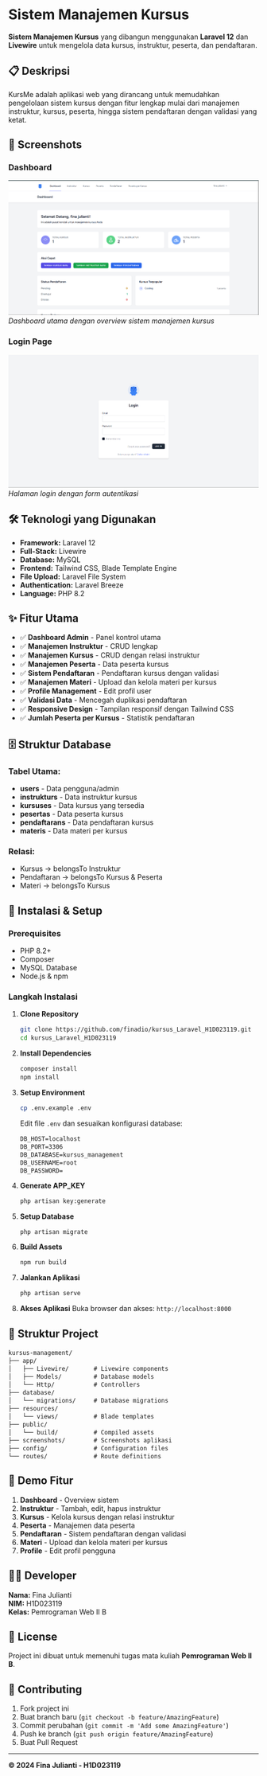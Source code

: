 # Sistem Manajemen Kursus

**Sistem Manajemen Kursus** yang dibangun menggunakan **Laravel 12** dan **Livewire** untuk mengelola data kursus, instruktur, peserta, dan pendaftaran.

## 📋 Deskripsi

KursMe adalah aplikasi web yang dirancang untuk memudahkan pengelolaan sistem kursus dengan fitur lengkap mulai dari manajemen instruktur, kursus, peserta, hingga sistem pendaftaran dengan validasi yang ketat.

## 📸 Screenshots

### Dashboard
![Dashboard](screenshots/Dashboard.png)
*Dashboard utama dengan overview sistem manajemen kursus*

### Login Page
![Login](screenshots/Login.png)
*Halaman login dengan form autentikasi*

## 🛠️ Teknologi yang Digunakan

- **Framework:** Laravel 12
- **Full-Stack:** Livewire
- **Database:** MySQL
- **Frontend:** Tailwind CSS, Blade Template Engine
- **File Upload:** Laravel File System
- **Authentication:** Laravel Breeze
- **Language:** PHP 8.2

## ✨ Fitur Utama

- ✅ **Dashboard Admin** - Panel kontrol utama
- ✅ **Manajemen Instruktur** - CRUD lengkap
- ✅ **Manajemen Kursus** - CRUD dengan relasi instruktur
- ✅ **Manajemen Peserta** - Data peserta kursus
- ✅ **Sistem Pendaftaran** - Pendaftaran kursus dengan validasi
- ✅ **Manajemen Materi** - Upload dan kelola materi per kursus
- ✅ **Profile Management** - Edit profil user
- ✅ **Validasi Data** - Mencegah duplikasi pendaftaran
- ✅ **Responsive Design** - Tampilan responsif dengan Tailwind CSS
- ✅ **Jumlah Peserta per Kursus** - Statistik pendaftaran

## 🗄️ Struktur Database

### Tabel Utama:
- **users** - Data pengguna/admin
- **instrukturs** - Data instruktur kursus
- **kursuses** - Data kursus yang tersedia
- **pesertas** - Data peserta kursus
- **pendaftarans** - Data pendaftaran kursus
- **materis** - Data materi per kursus

### Relasi:
- Kursus → belongsTo Instruktur
- Pendaftaran → belongsTo Kursus & Peserta
- Materi → belongsTo Kursus

## 🚀 Instalasi & Setup

### Prerequisites
- PHP 8.2+
- Composer
- MySQL Database
- Node.js & npm

### Langkah Instalasi

1. **Clone Repository**
   ```bash
   git clone https://github.com/finadio/kursus_Laravel_H1D023119.git
   cd kursus_Laravel_H1D023119
   ```

2. **Install Dependencies**
   ```bash
   composer install
   npm install
   ```

3. **Setup Environment**
   ```bash
   cp .env.example .env
   ```
   
   Edit file `.env` dan sesuaikan konfigurasi database:
   ```env
   DB_HOST=localhost
   DB_PORT=3306
   DB_DATABASE=kursus_management
   DB_USERNAME=root
   DB_PASSWORD=
   ```

4. **Generate APP_KEY**
   ```bash
   php artisan key:generate
   ```

5. **Setup Database**
   ```bash
   php artisan migrate
   ```

6. **Build Assets**
   ```bash
   npm run build
   ```

7. **Jalankan Aplikasi**
   ```bash
   php artisan serve
   ```

8. **Akses Aplikasi**
   Buka browser dan akses: `http://localhost:8000`

## 📁 Struktur Project

```
kursus-management/
├── app/
│   ├── Livewire/       # Livewire components
│   ├── Models/         # Database models
│   └── Http/           # Controllers
├── database/
│   └── migrations/     # Database migrations
├── resources/
│   └── views/          # Blade templates
├── public/
│   └── build/          # Compiled assets
├── screenshots/        # Screenshots aplikasi
├── config/             # Configuration files
└── routes/             # Route definitions
```

## 🎯 Demo Fitur

1. **Dashboard** - Overview sistem
2. **Instruktur** - Tambah, edit, hapus instruktur
3. **Kursus** - Kelola kursus dengan relasi instruktur
4. **Peserta** - Manajemen data peserta
5. **Pendaftaran** - Sistem pendaftaran dengan validasi
6. **Materi** - Upload dan kelola materi per kursus
7. **Profile** - Edit profil pengguna

## 👨‍💻 Developer

**Nama:** Fina Julianti  
**NIM:** H1D023119  
**Kelas:** Pemrograman Web II B

## 📝 License

Project ini dibuat untuk memenuhi tugas mata kuliah **Pemrograman Web II B**.

## 🤝 Contributing

1. Fork project ini
2. Buat branch baru (`git checkout -b feature/AmazingFeature`)
3. Commit perubahan (`git commit -m 'Add some AmazingFeature'`)
4. Push ke branch (`git push origin feature/AmazingFeature`)
5. Buat Pull Request

---

**© 2024 Fina Julianti - H1D023119**
